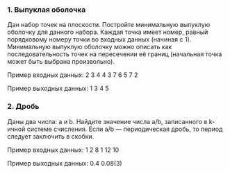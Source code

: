 ### 1. Выпуклая оболочка
Дан набор точек на плоскости. Постройте минимальную выпуклую оболочку для данного набора.
Каждая точка имеет номер, равный порядковому номеру точки во входных данных (начиная с 1).
Минимальную выпуклую оболочку можно описать как последовательность точек на пересечении её границ
(начальная точка может быть выбрана произвольно).

Пример входных данных:
2 3
4 4
3 7
6 5
7 2

Пример выходных данных:
1 3 4 5

### 2. Дробь
Даны два числа: a и b. Найдите значение числа a/b, записанного в k-ичной системе счисления.
Если a/b — периодическая дробь, то период следует заключить в скобки.

Пример входных данных:
1 2 8
1 12 10

Пример выходных данных:
0.4
0.08(3)
